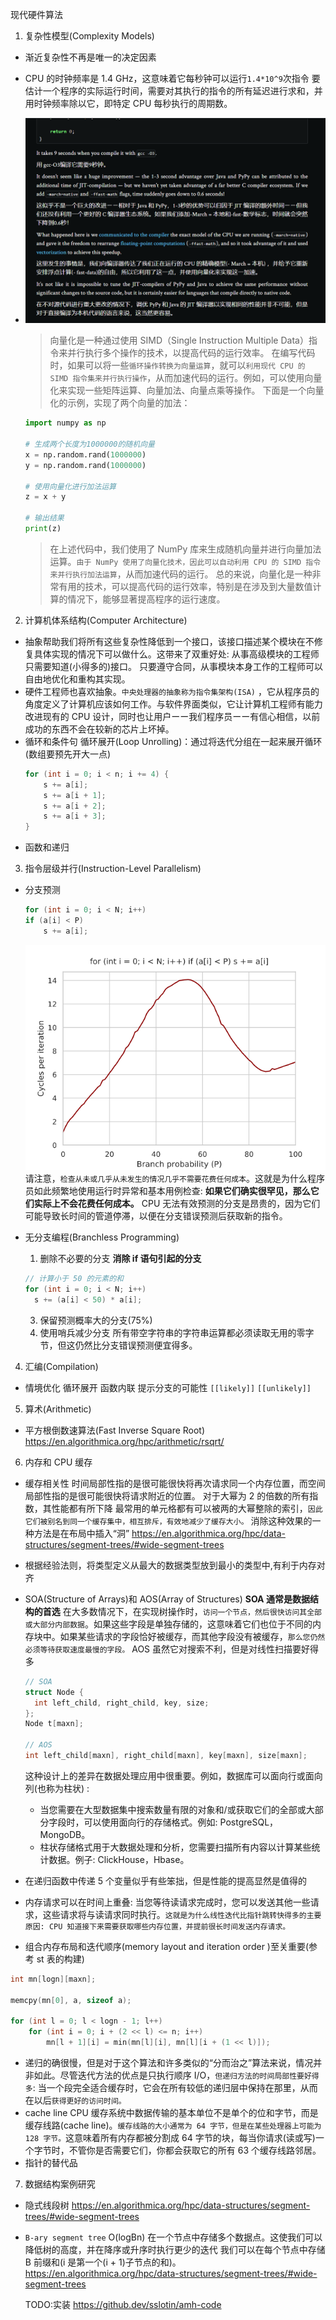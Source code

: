 现代硬件算法

1. 复杂性模型(Complexity Models)

- 渐近复杂性不再是唯一的决定因素
- CPU 的时钟频率是 1.4 GHz，这意味着它每秒钟可以运行`1.4*10^9`次指令
  要估计一个程序的实际运行时间，需要对其执行的指令的所有延迟进行求和，并用时钟频率除以它，即特定 CPU 每秒执行的周期数。
- ![向编译器传达了我们正在运行的 CPU 的精确模型,使用向量化来实现这一加速](image/note/1678370195991.png)

  > 向量化是一种通过使用 SIMD（Single Instruction Multiple Data）指令来并行执行多个操作的技术，以提高代码的运行效率。
  > 在编写代码时，如果可以将一些`循环操作转换为向量运算`，就可以`利用现代 CPU 的 SIMD 指令集来并行执行操作`，从而加速代码的运行。例如，可以使用向量化来实现一些矩阵运算、向量加法、向量点乘等操作。
  > 下面是一个向量化的示例，实现了两个向量的加法：

  ```python
  import numpy as np

  # 生成两个长度为1000000的随机向量
  x = np.random.rand(1000000)
  y = np.random.rand(1000000)

  # 使用向量化进行加法运算
  z = x + y

  # 输出结果
  print(z)
  ```

  > 在上述代码中，我们使用了 NumPy 库来生成随机向量并进行向量加法运算。`由于 NumPy 使用了向量化技术，因此可以自动利用 CPU 的 SIMD 指令来并行执行加法运算`，从而加速代码的运行。
  > 总的来说，向量化是一种非常有用的技术，可以提高代码的运行效率，特别是在涉及到大量数值计算的情况下，能够显著提高程序的运行速度。

2. 计算机体系结构(Computer Architecture)

- 抽象帮助我们将所有这些复杂性降低到一个接口，该接口描述某个模块在不修复具体实现的情况下可以做什么。这带来了双重好处:
  从事高级模块的工程师只需要知道(小得多的)接口。
  只要遵守合同，从事模块本身工作的工程师可以自由地优化和重构其实现。
- 硬件工程师也喜欢抽象。`中央处理器的抽象称为指令集架构(ISA)` ，它从程序员的角度定义了计算机应该如何工作。与软件界面类似，它让计算机工程师有能力改进现有的 CPU 设计，同时也让用户ーー我们程序员ーー有信心相信，以前成功的东西不会在较新的芯片上坏掉。
- 循环和条件句
  循环展开(Loop Unrolling)：通过将迭代分组在一起来展开循环(数组要预先开大一点)
  ```cpp
  for (int i = 0; i < n; i += 4) {
      s += a[i];
      s += a[i + 1];
      s += a[i + 2];
      s += a[i + 3];
  }
  ```
- 函数和递归

3. 指令层级并行(Instruction-Level Parallelism)

- 分支预测

  ```cpp
  for (int i = 0; i < N; i++)
  if (a[i] < P)
      s += a[i];
  ```

  ![1678422973862](image/note/1678422973862.png)
  请注意，`检查从未或几乎从未发生的情况几乎不需要花费任何成本`。这就是为什么程序员如此频繁地使用运行时异常和基本用例检查: **如果它们确实很罕见，那么它们实际上不会花费任何成本。**
  CPU 无法有效预测的分支是昂贵的，因为它们可能导致长时间的管道停滞，以便在分支错误预测后获取新的指令。

- 无分支编程(Branchless Programming)

  1. 删除不必要的分支
     **消除 if 语句引起的分支**

  ```cpp
  // 计算小于 50 的元素的和
  for (int i = 0; i < N; i++)
    s += (a[i] < 50) * a[i];
  ```

  3. 保留预测概率大的分支(75%)
  4. 使用哨兵减少分支
     所有带空字符串的字符串运算都必须读取无用的零字节，但这仍然比分支错误预测便宜得多。

4. 汇编(Compilation)

- 情境优化
  循环展开
  函数内联
  提示分支的可能性 `[[likely]]` `[[unlikely]]`

5. 算术(Arithmetic)

- 平方根倒数速算法(Fast Inverse Square Root)
  https://en.algorithmica.org/hpc/arithmetic/rsqrt/

6. 内存和 CPU 缓存

- 缓存相关性
  时间局部性指的是很可能很快将再次请求同一个内存位置，而空间局部性指的是很可能很快将请求附近的位置。
  对于大幂为 2 的倍数的所有指数，其性能都有所下降
  最常用的单元格都有可以被两的大幂整除的索引，`因此它们被别名到同一个缓存集中，相互排斥，有效地减少了缓存大小。`
  消除这种效果的一种方法是在布局中插入“洞”
  https://en.algorithmica.org/hpc/data-structures/segment-trees/#wide-segment-trees
- 根据经验法则，将类型定义从最大的数据类型放到最小的类型中,有利于内存对齐
- SOA(Structure of Arrays)和 AOS(Array of Structures)
  **SOA 通常是数据结构的首选**
  在大多数情况下，在实现树操作时，`访问一个节点，然后很快访问其全部或大部分内部数据`。如果这些字段是单独存储的，这意味着它们也位于不同的内存块中。如果某些请求的字段恰好被缓存，而其他字段没有被缓存，`那么您仍然必须等待获取速度最慢的字段。`
  AOS 虽然它对搜索不利，但是对线性扫描要好得多

  ```cpp
  // SOA
  struct Node {
    int left_child, right_child, key, size;
  };
  Node t[maxn];

  // AOS
  int left_child[maxn], right_child[maxn], key[maxn], size[maxn];
  ```

  这种设计上的差异在数据处理应用中很重要。例如，数据库可以面向行或面向列(也称为柱状) :

  - 当您需要在大型数据集中搜索数量有限的对象和/或获取它们的全部或大部分字段时，可以使用面向行的存储格式。例如: PostgreSQL，MongoDB。
  - 柱状存储格式用于大数据处理和分析，您需要扫描所有内容以计算某些统计数据。例子: ClickHouse，Hbase。

- 在递归函数中传递 5 个变量似乎有些笨拙，但是性能的提高显然是值得的
- 内存请求可以在时间上重叠: 当您等待读请求完成时，您可以发送其他一些请求，这些请求将与读请求同时执行。`这就是为什么线性迭代比指针跳转快得多的主要原因: CPU 知道接下来需要获取哪些内存位置，并提前很长时间发送内存请求。`
- 组合内存布局和迭代顺序(memory layout and iteration order )至关重要(参考 st 表的构建)

```cpp
int mn[logn][maxn];

memcpy(mn[0], a, sizeof a);

for (int l = 0; l < logn - 1; l++)
    for (int i = 0; i + (2 << l) <= n; i++)
        mn[l + 1][i] = min(mn[l][i], mn[l][i + (1 << l)]);
```

- 递归的确很慢，但是对于这个算法和许多类似的“分而治之”算法来说，情况并非如此。尽管迭代方法的优点是只执行顺序 I/O，`但递归方法的时间局部性要好得多`: 当一个段完全适合缓存时，它会在所有较低的递归层中保持在那里，从而在以后`获得更好的访问时间。`
- cache line
  CPU 缓存系统中数据传输的基本单位不是单个的位和字节，而是缓存线路(cache line)。`缓存线路的大小通常为 64 字节，但是在某些处理器上可能为 128 字节。`这意味着所有内存都被分割成 64 字节的块，每当你请求(读或写)一个字节时，不管你是否需要它们，你都会获取它的所有 63 个缓存线路邻居。
- 指针的替代品

7. 数据结构案例研究

- 隐式线段树
  https://en.algorithmica.org/hpc/data-structures/segment-trees/#wide-segment-trees
- `B-ary segment tree` O(logBn)
  在一个节点中存储多个数据点。这使我们可以降低树的高度，并在降序或升序时执行更少的迭代
  我们可以在每个节点中存储 B 前缀和(i 是第一个(i + 1)子节点的和)。
  https://en.algorithmica.org/hpc/data-structures/segment-trees/#wide-segment-trees

  TODO:实装
  https://github.dev/sslotin/amh-code
